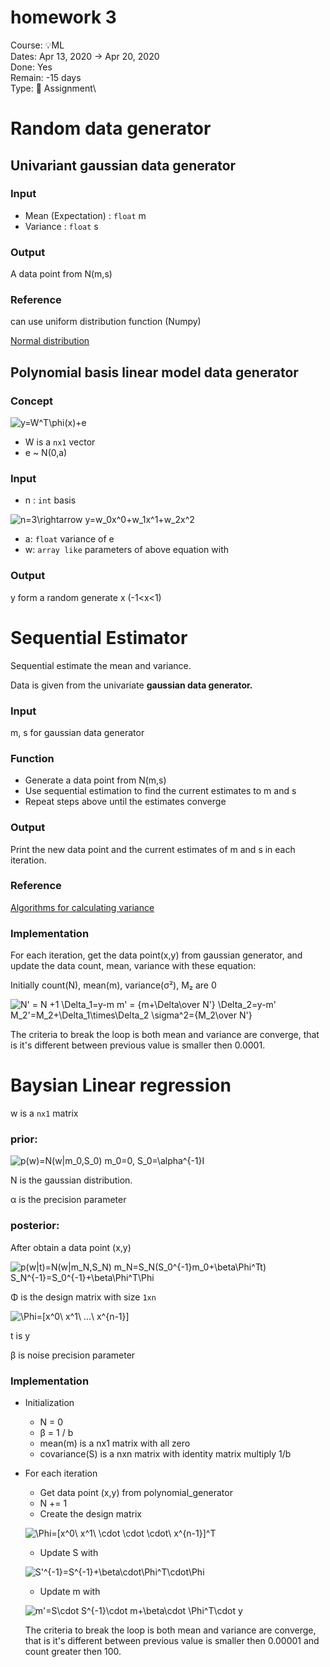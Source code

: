 # homework 3

Course: 💡ML\
Dates: Apr 13, 2020 → Apr 20, 2020\
Done: Yes\
Remain: -15 days\
Type: 📌 Assignment\


# Random data generator

## Univariant gaussian data generator

### Input

- Mean (Expectation) : `float` m
- Variance : `float` s

### Output

A data point from N(m,s)

### Reference

  can use uniform distribution function (Numpy)

[Normal distribution](https://en.wikipedia.org/wiki/Normal_distribution#Generating_values_from_normal_distribution)

## Polynomial basis linear model data generator

### Concept

![$$y=W^T\phi(x)+e$$](http://www.sciweavers.org/upload/Tex2Img_1588069366/render.png)

- W is a `nx1` vector
- e ~ N(0,a)

### Input

- n : `int` basis

![$$n=3\rightarrow y=w_0x^0+w_1x^1+w_2x^2$$](http://www.sciweavers.org/upload/Tex2Img_1588069398/render.png)

- a: `float` variance of e
- w: `array like` parameters of above equation with

### Output

y form a random generate x (-1<x<1)

# Sequential Estimator

Sequential estimate the mean and variance.

Data is given from the univariate **gaussian data generator.**

### Input

m, s for gaussian data generator

### Function

- Generate a data point from N(m,s)
- Use sequential estimation to find the current estimates to m and s
- Repeat steps above until the estimates converge

### Output

Print the new data point and the current estimates of m and s in each iteration.

### Reference

[Algorithms for calculating variance](https://en.wikipedia.org/wiki/Algorithms_for_calculating_variance#Online_algorithm)

### Implementation

For each iteration, get the data point(x,y) from gaussian generator, and update the data count, mean, variance with these equation:

Initially count(N), mean(m), variance(σ²), M₂ are 0  

![$$N' = N +1$$ $$\Delta_1=y-m$$ $$m' = {m+\Delta\over N'}$$ $$\Delta_2=y-m'$$ $$M_2'=M_2+\Delta_1\times\Delta_2$$ $$\sigma^2={M_2\over N'}$$](http://www.sciweavers.org/upload/Tex2Img_1588069423/render.png)

The criteria to break the loop is both mean and variance are converge, that is it's different between previous value is smaller then 0.0001.

# Baysian Linear regression

w is a `nx1` matrix

### prior:

![$$p(w)=N(w|m_0,S_0)$$ $$m_0=0, S_0=\alpha^{-1}I$$](http://www.sciweavers.org/upload/Tex2Img_1588069460/render.png)

N is the gaussian distribution.

α is the precision parameter

### posterior:

After obtain a data point (x,y)

![$$p(w|t)=N(w|m_N,S_N)$$ $$m_N=S_N(S_0^{-1}m_0+\beta\Phi^Tt)$$ $$S_N^{-1}=S_0^{-1}+\beta\Phi^T\Phi$$](http://www.sciweavers.org/upload/Tex2Img_1588069491/render.png)

Φ is the design matrix with size `1xn`

![$$\Phi=[x^0\ x^1\ ...\ x^{n-1}]$$](http://www.sciweavers.org/upload/Tex2Img_1588069507/render.png)

t is y

β is noise precision parameter

### Implementation

- Initialization
    - N = 0
    - β = 1 / b
    - mean(m) is a nx1 matrix with all zero
    - covariance(S) is a nxn matrix with identity matrix multiply 1/b
- For each  iteration
    - Get data point (x,y) from polynomial_generator
    - N += 1
    - Create the design matrix

    ![$$\Phi=[x^0\ x^1\ \cdot \cdot \cdot\ x^{n-1}]^T$$](http://www.sciweavers.org/upload/Tex2Img_1588069518/render.png)

    - Update S with

    ![$$S'^{-1}=S^{-1}+\beta\cdot\Phi^T\cdot\Phi$$](http://www.sciweavers.org/upload/Tex2Img_1588069563/render.png)

    - Update m with

    ![$$m'=S\cdot S^{-1}\cdot m+\beta\cdot \Phi^T\cdot y$$](http://www.sciweavers.org/upload/Tex2Img_1588069590/render.png)

    The criteria to break the loop is both mean and variance are converge, that is it's different between previous value is smaller then 0.00001 and count greater then 100.
